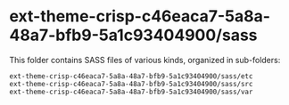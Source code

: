 # ext-theme-crisp-c46eaca7-5a8a-48a7-bfb9-5a1c93404900/sass

This folder contains SASS files of various kinds, organized in sub-folders:

    ext-theme-crisp-c46eaca7-5a8a-48a7-bfb9-5a1c93404900/sass/etc
    ext-theme-crisp-c46eaca7-5a8a-48a7-bfb9-5a1c93404900/sass/src
    ext-theme-crisp-c46eaca7-5a8a-48a7-bfb9-5a1c93404900/sass/var
